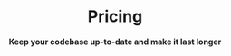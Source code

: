 ---
title: "Pricing"
subtitle: " **Keep your codebase up-to-date and make it last longer**"
description: "Everything you need for best in class service"
draft: false
layout: "pricing"

pricing_list:
  # pricing item
  - name : "Edu / Open Source"
    currency: "€"
    price: "0"
    price_per : "for 1 year"
    info : "For students and open source developers"
    recommended : false
    services:
    - "**Large** version of CodeModernizer"
    - "500 classes"
    - "10.000 lines of code"
    button:
      enable : true
      label : "Get started for free"
      link : "#!"
        
  # pricing item
  - name : "Free trial"
    currency: "€"
    price: " 0"
    price_per : "for 1 month"
    info : "For people who want to try CodeModernizer for free for 1 month."
    recommended : true
    services:
    - "**Small** version of CodeModernizer"
    - "20 classes"
    - "5.000 lines of code"
    button:
      enable : true
      label : "Try for free!"
      link : "#!"

  # pricing item
  - name : "Basic Plan"
    currency: "€"
    price: "10"
    price_per : "year"
    info : "For people who want to modernize their Java code"
    recommended : false
    services:
    - "**Medium** version of CodeModernizer"
    - "100 classes"
    - "20.000 lines of code"
    button:
      enable : true
      label : "Get started"
      link : "#!"
  
  # pricing item
  - name : "Developer"
    currency: "€"
    price: "100"
    price_per : "year"
    info : "For Java developers who want to evolve their code over time"
    recommended : false
    services:
    - "**Large** version of CodeModernizer"
    - "500 classes"
    - "10.000 lines of code"
    button:
      enable : true
      label : "Get started"
      link : "#!"

  # pricing item
  - name : "Company"
    currency: "€"
    price: "1000"
    price_per : "year"
    info : "For organizations with less than 100 employees"
    recommended : false
    services:
    - "**No Limits** version of CodeModernizer"
    - "Unlimited amount of classes"
    - "Unlimited amount of lines of code"
    button:
      enable : true
      label : "Get started"
      link : "#!"
  
  # pricing item
  - name : "Enterprise"
    currency: ""
    price: ""
    price_per : ""
    info : "For organizations with a 100 or more employees"
    recommended : false
    services:
    - "**No Limits** version of CodeModernizer"
    - "Unlimited amount of classes"
    - "Unlimited amount of lines of code"
    button:
      enable : true
      label : "Contact us for more info "
      link : "contact/" 

# faq
faq:
  enable: true
  section: "pricing-faq"


# call_to_action
call_to_action:
  enable : true
  title : "Want to be an Early Adopter?"
  image : "images/undraw/undraw_programming_re_kg9v.svg"
  content : "If you choose to invest early in long-term oriented, sustainable software, prices obviously will be lower as the software still is in development. Anyone who is interested (whichever plan you would eventually choose) can contact us for more information."
  button:
    enable : true
    label : "Contact Us"
    link : "contact/"
---